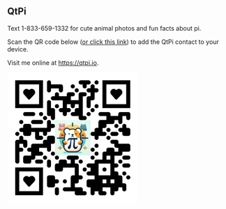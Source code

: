 ## QtPi

Text 1-833-659-1332 for cute animal photos and fun facts about pi.

Scan the QR code below ([or click this link](https://qr.io/vcard-profilecard/ABfXmJ)) to add the QtPi contact to your device.

Visit me online at https://qtpi.io.

<img alt="QtPi QR code" src="./static/images/QtPiContact.svg" width="300">
